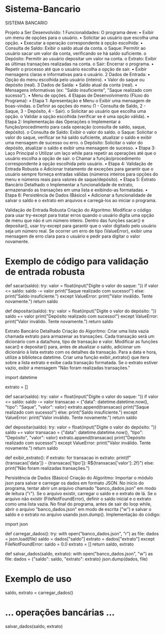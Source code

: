 # Sistema-Bancario

SISTEMA BANCARIO

Projeto a Ser Desenvolvido:
1 Funcionalidades: O programa deve: • Exibir um menu de opções para o usuário. • Solicitar ao usuário que escolha uma opção. • Executar a operação correspondente à opção escolhida: • Consulta de Saldo: Exibir o saldo atual da conta. o Saque: Permitir ao usuário sacar um valor da conta, verificando se há saldo suficiente. o Depósito: Permitir ao usuário depositar um valor na conta. o Extrato: Exibir as últimas transações realizadas na conta. o Sair: Encerrar o programa. • Repetir o processo até que o usuário escolha a opção de sair. • Exibir mensagens claras e informativas para o usuário.
2 Dados de Entrada: • Opção do menu escolhida pelo usuário (inteiro). • Valor do saque ou depósito (real).
3 Dados de Saída: • Saldo atual da conta (real). • Mensagens informativas (ex: "Saldo insuficiente", "Saque realizado com sucesso"). • Menu de opções.
4 Etapas de Desenvolvimento (Fluxo do Programa): • Etapa 1: Apresentação e Menu o Exibir uma mensagem de boas-vindas. o Definir as opções do menu (1 - Consulta de Saldo, 2 - Saque, 3 - Depósito, 4 - Sair). o Solicitar ao usuário que escolha uma opção. o Validar a opção escolhida (verificar se é uma opção válida). • Etapa 2: Implementação das Operações o Implementar a função/procedimento para cada operação (consulta de saldo, saque, depósito). o Consulta de Saldo: Exibir o valor do saldo. o Saque: Solicitar o valor do saque, verificar se há saldo suficiente, atualizar o saldo e exibir uma mensagem de sucesso ou erro. o Depósito: Solicitar o valor do depósito, atualizar o saldo e exibir uma mensagem de sucesso. • Etapa 3: Laço Principal o Utilizar um laço while para repetir as operações até que o usuário escolha a opção de sair. o Chamar a função/procedimento correspondente à opção escolhida pelo usuário. • Etapa 4: Validação de Entrada Robusta o Adicionar tratamento de exceções para garantir que o usuário sempre forneça entradas válidas (números inteiros para opções do menu e números reais para valores de saque/depósito). • Etapa 5: Extrato Bancário Detalhado o Implementar a funcionalidade de extrato, armazenando as transações em uma lista e exibindo-as formatadas. • Etapa 6: Persistência de Dados (Básico) • Adicionar a funcionalidade de salvar o saldo e o extrato em arquivos e carregá-los ao iniciar o programa.

Validação de Entrada Robusta Criação do Algoritmo: Modificar o código para usar try-except para tratar erros quando o usuário digita uma opção de menu que não é um número inteiro. Dentro das funções sacar() e depositar(), usar try-except para garantir que o valor digitado pelo usuário seja um número real. Se ocorrer um erro de tipo (ValueError), exibir uma mensagem de erro clara para o usuário e pedir para digitar o valor novamente.

# Exemplo de código para validação de entrada robusta
def sacar(saldo):
    try:
        valor = float(input("Digite o valor do saque: "))
        if valor <= saldo:
            saldo -= valor
            print("Saque realizado com sucesso!")
        else:
            print("Saldo insuficiente.")
    except ValueError:
        print("Valor inválido. Tente novamente.")
    return saldo

def depositar(saldo):
    try:
        valor = float(input("Digite o valor do depósito: "))
        saldo += valor
        print("Depósito realizado com sucesso!")
    except ValueError:
        print("Valor inválido. Tente novamente.")
    return saldo


Extrato Bancário Detalhado Criação do Algoritmo: Criar uma lista vazia chamada extrato para armazenar as transações. Cada transação será um dicionário com a data/hora, tipo de transação e valor. Modificar as funções sacar() e depositar() para, antes de atualizar o saldo, adicionar um dicionário à lista extrato com os detalhes da transação. Para a data e hora, utilize a biblioteca datetime. Criar uma função exibir_extrato() que itera sobre a lista extrato e exibe cada transação formatada. Se o extrato estiver vazio, exibir a mensagem "Não foram realizadas transações."

import datetime

extrato = []

def sacar(saldo):
    try:
        valor = float(input("Digite o valor do saque: "))
        if valor <= saldo:
            saldo -= valor
            transacao = {"data": datetime.datetime.now(), "tipo": "Saque", "valor": valor}
            extrato.append(transacao)
            print("Saque realizado com sucesso!")
        else:
            print("Saldo insuficiente.")
    except ValueError:
        print("Valor inválido. Tente novamente.")
    return saldo

def depositar(saldo):
    try:
        valor = float(input("Digite o valor do depósito: "))
        saldo += valor
        transacao = {"data": datetime.datetime.now(), "tipo": "Depósito", "valor": valor}
        extrato.append(transacao)
        print("Depósito realizado com sucesso!")
    except ValueError:
        print("Valor inválido. Tente novamente.")
    return saldo

def exibir_extrato():
    if extrato:
        for transacao in extrato:
            print(f"{transacao['data']} - {transacao['tipo']}: R${transacao['valor']:.2f}")
    else:
        print("Não foram realizadas transações.")


Persistência de Dados (Básico) Criação do Algoritmo: Importar o módulo json para salvar e carregar os dados em formato JSON. No início do programa, tentar abrir um arquivo chamado "banco_dados.json" em modo de leitura ("r"). Se o arquivo existir, carregar o saldo e o extrato de lá. Se o arquivo não existir (FileNotFoundError), definir o saldo inicial e o extrato como uma lista vazia. No final do programa, antes de sair do loop while, abrir o arquivo "banco_dados.json" em modo de escrita ("w") e salvar o saldo e o extrato no arquivo usando json.dump(). Implementação do código:

import json

def carregar_dados():
    try:
        with open("banco_dados.json", "r") as file:
            dados = json.load(file)
            saldo = dados["saldo"]
            extrato = dados["extrato"]
    except FileNotFoundError:
        saldo = 0.0
        extrato = []
    return saldo, extrato

def salvar_dados(saldo, extrato):
    with open("banco_dados.json", "w") as file:
        dados = {"saldo": saldo, "extrato": extrato}
        json.dump(dados, file)

# Exemplo de uso
saldo, extrato = carregar_dados()
# ... operações bancárias ...
salvar_dados(saldo, extrato)

